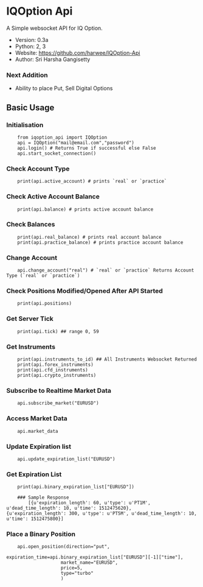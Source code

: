 

# IQOption Api


A Simple websocket API for IQ Option.



* Version: 0.3a
* Python: 2, 3
* Website: https://github.com/harwee/IQOption-Api
* Author: Sri Harsha Gangisetty

### Next Addition
* Ability to place Put, Sell Digital Options

## Basic Usage

### Initialisation
        from iqoption_api import IQOption
        api = IQOption("mail@email.com","password")
        api.login() # Returns True if successful else False
        api.start_socket_connection()

### Check Account Type

        print(api.active_account) # prints `real` or `practice`

### Check Active Account Balance
        print(api.balance) # prints active account balance

### Check Balances
        print(api.real_balance) # prints real account balance
        print(api.practice_balance) # prints practice account balance

### Change Account
        api.change_account("real") # `real` or `practice` Returns Account Type (`real` or `practice`)


### Check Positions Modified/Opened After API Started
        print(api.positions)  

### Get Server Tick
        print(api.tick) ## range 0, 59

### Get Instruments
        print(api.instruments_to_id) ## All Instruments Websocket Returned
        print(api.forex_instruments)
        print(api.cfd_instruments)
        print(api.crypto_instruments)

### Subscribe to Realtime Market Data
        api.subscribe_market("EURUSD")

### Access Market Data
        api.market_data
### Update Expiration list
        api.update_expiration_list("EURUSD")
    
### Get Expiration List
        print(api.binary_expiration_list["EURUSD"])
        
        ### Sample Response
            [{u'expiration_length': 60, u'type': u'PT1M', u'dead_time_length': 10, u'time': 1512475620},             {u'expiration_length': 300, u'type': u'PT5M', u'dead_time_length': 10, u'time': 1512475800}]


### Place a Binary Position
        api.open_position(direction="put",
                        expiration_time=api.binary_expiration_list["EURUSD"][-1]["time"],
                        market_name="EURUSD",
                        price=5,
                        type="turbo"
                        )
        
        
        
    